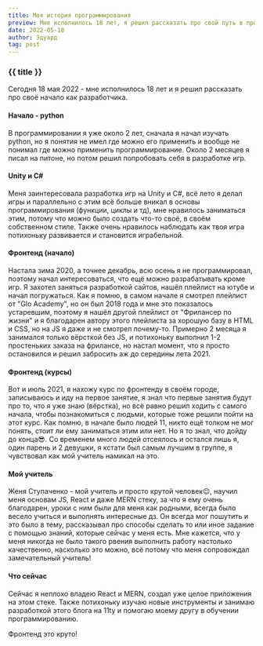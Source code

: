 ```yaml
---
title: Моя история программирования
preview: Мне исполнилось 18 лет, я решил рассказать про свой путь в программировании!
date: 2022-05-18
author: Эдуард
tag: post
---
```


### {{ title }}

Сегодня 18 мая 2022 - мне исполнилось 18 лет и я решил рассказать про своё начало как разработчика.

#### Начало - python

В программировании я уже около 2 лет, сначала я начал изучать python, но я понятия не имел где можно его применить и вообще не понимал где можно применить программирование. Около 2 месяцев я писал на питоне, но потом решил попробовать себя в разработке игр.

#### Unity и C#

Меня заинтересовала разработка игр на Unity и C#, всё лето я делал игры и параллельно с этим всё больше вникал в основы программирования (функции, циклы и тд), мне нравилось заниматься этим, потому что можно было создать что-то своё, в своём собственном стиле.
Также очень нравилось наблюдать как твоя игра потихоньку развивается и становится играбельной.

#### Фронтенд (начало)

Настала зима 2020, а точнее декабрь, всю осень я не программировал, поэтому начал интересоваться, что ещё можно разрабатывать кроме игр.
Я захотел заняться разработкой сайтов, нашёл плейлист на ютубе и начал погружаться. Как я помню, в самом начале я смотрел плейлист от "Glo Academy", но он был 2018 года и мне это показалось устаревшим, поэтому я нашёл другой плейлист от "Фрилансер по жизни" и я благодарен автору этого плейлиста за хорошую базу в HTML и CSS, но на JS я даже и не смотрел почему-то.
Примерно 2 месяца я занимался только вёрсткой без JS, и потихоньку выполнил 1-2 простеньких заказа на фрилансе, но настал момент, что я просто остановился и решил забросить аж до середины лета 2021.

#### Фронтенд (курсы)

Вот и июль 2021, я нахожу курс по фронтенду в своём городе, записываюсь и иду на первое занятие, я знал что первые занятия будут про то, что я уже знаю (вёрстка), но всё равно решил ходить с самого начала, чтобы познакомиться с людьми, которые тоже решили пойти на этот курс.
Как помню, в начале было людей 11, никто ещё толком не мог понять, стоит ли ему заниматься этим или нет. Но я то знал, что дойду до конца😎.
Со временем много людей отсеялось и остался лишь я, один парень и 2 девушки, я кстати был самым лучшим в группе, я чувствовал как мой учитель намикал на это.

#### Мой учитель

Женя Ступаченко - мой учитель и просто крутой человек😉, научил меня основам JS, React и даже MERN стеку, за что я ему очень благодарен, уроки с ним были для меня как родными, всегда было весело учиться и выполнять интересные дз. Он всегда мог пошутить и это было в тему, рассказывал про способы сделать то или иное задание с помощью знаний, которые сейчас у меня есть.
Мне кажется, что у меня никогда не было такого рвения выполнить работу настолько качественно, насколько это можно, всё потому что меня сопровождал замечательный учитель!

#### Что сейчас

Сейчас я неплохо владею React и MERN, создал уже целое приложения на этом стеке. Также потихоньку изучаю новые инструменты и занимаю разработкой этого блога на 11ty и помогаю моему другу в обучении программированию.

Фронтенд это круто!
